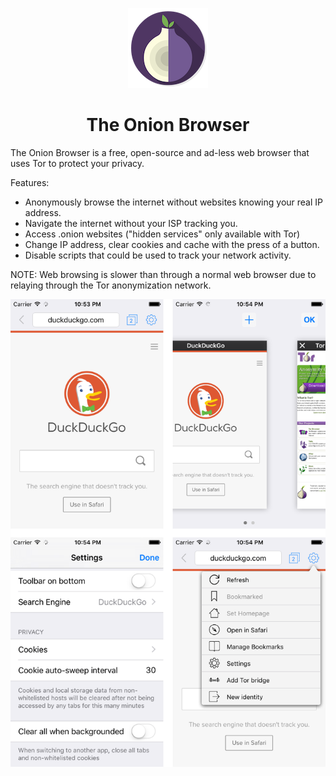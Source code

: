 <p align="center">
	<img src="resources/icon.png?raw=true">
	<h1 align="center">The Onion Browser</h1>
</p>

The Onion Browser is a free, open-source and ad-less web browser that uses Tor to protect your privacy.

Features:
- Anonymously browse the internet without websites knowing your real IP address.
- Navigate the internet without your ISP tracking you.
- Access .onion websites ("hidden services" only available with Tor)
- Change IP address, clear cookies and cache with the press of a button.
- Disable scripts that could be used to track your network activity.


NOTE:
Web browsing is slower than through a normal web browser due to relaying through the Tor anonymization network.

![snapshots](resources/snapshots.png "Snapshots")